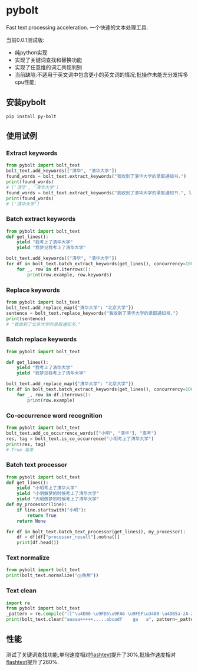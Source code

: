 # pybolt
Fast text processing acceleration.
一个快速的文本处理工具.

当前0.0.1测试版:
- 纯python实现
- 实现了关键词查找和替换功能
- 实现了任意维的词汇共现判别
- 当前缺陷:不适用于英文词中包含更小的英文词的情况;批操作未能充分发挥多cpu性能;

## 安装pybolt
```shell script
pip install py-bolt
```

## 使用试例
### Extract keywords
```python
from pybolt import bolt_text
bolt_text.add_keywords(["清华", "清华大学"])
found_words = bolt_text.extract_keywords("我收到了清华大学的录取通知书.")
print(found_words)
# ['清华', '清华大学']
found_words = bolt_text.extract_keywords("我收到了清华大学的录取通知书.", longest_only=True)
print(found_words)
# ['清华大学']
```

### Batch extract keywords
```python
from pybolt import bolt_text
def get_lines():
    yield "我考上了清华大学"
    yield "我梦见我考上了清华大学"

bolt_text.add_keywords(["清华", "清华大学"])
for df in bolt_text.batch_extract_keywords(get_lines(), concurrency=10000000):
    for _, row in df.iterrows():
        print(row.example, row.keywords)
```

### Replace keywords
```python
from pybolt import bolt_text
bolt_text.add_replace_map({"清华大学": "北京大学"})
sentence = bolt_text.replace_keywords("我收到了清华大学的录取通知书.")
print(sentence)
# "我收到了北京大学的录取通知书."
```

### Batch replace keywords
```python
from pybolt import bolt_text

def get_lines():
    yield "我考上了清华大学"
    yield "我梦见我考上了清华大学"

bolt_text.add_replace_map({"清华大学": "北京大学"})
for df in bolt_text.batch_extract_keywords(get_lines(), concurrency=10000000):
    for _, row in df.iterrows():
        print(row.example)
```

### Co-occurrence word recognition
```python
from pybolt import bolt_text
bolt_text.add_co_occurrence_words(["小明", "清华"], "高考")
res, tag = bolt_text.is_co_occurrence("小明考上了清华大学")
print(res, tag)
# True 高考
```

### Batch text processor
```python
from pybolt import bolt_text
def get_lines():
    yield "小明考上了清华大学"
    yield "小明做梦的时候考上了清华大学"
    yield "大明做梦的时候考上了清华大学"
def my_processor(line):
    if line.startswith("小明"):
        return True
    return None

for df in bolt_text.batch_text_processor(get_lines(), my_processor):
    df = df[df["processor_result"].notna()]
    print(df.head())
```

### Text normalize
```python
from pybolt import bolt_text
print(bolt_text.normalize("⓪⻆🈚"))
```

### Text clean
```python
import re
from pybolt import bolt_text
_pattern = re.compile("([^\u4E00-\u9FD5\u9FA6-\u9FEF\u3400-\u4DB5a-zA-Z0-9 +]+)", re.U)
print(bolt_text.clean("aaaaa+++++.....abcadf    ga   a", pattern=_pattern, pattern_replace="", normalize=True, crc_cut=3))
```


## 性能
测试了关键词查找功能,单句速度相对[flashtext](https://github.com/vi3k6i5/flashtext)提升了30%,批操作速度相对[flashtext](https://github.com/vi3k6i5/flashtext)提升了260%.